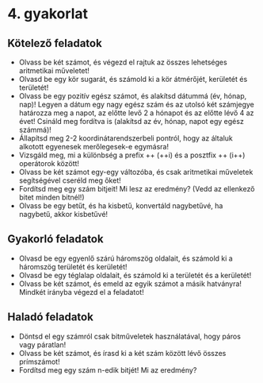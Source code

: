 # 4. gyakorlat

## Kötelező feladatok

- Olvass be két számot, és végezd el rajtuk az összes lehetséges aritmetikai műveletet!
- Olvasd be egy kör sugarát, és számold ki a kör átmérőjét, kerületét és területét!
- Olvass be egy pozitív egész számot, és alakítsd dátummá (év, hónap, nap)! Legyen a dátum egy nagy egész szám és az utolsó két számjegye határozza meg a napot, az előtte levő 2 a hónapot és az előtte lévő 4 az évet! Csináld meg fordítva is (alakítsd az év, hónap, napot egy egész számmá)!
- Állapítsd meg 2-2 koordinátarendszerbeli pontról, hogy az általuk alkotott egyenesek merőlegesek-e egymásra!
- Vizsgáld meg, mi a különbség a prefix ++ (++i) és a posztfix ++ (i++) operátorok között!
- Olvass be két számot egy-egy változóba, és csak aritmetikai műveletek segítségével cseréld meg őket!
- Fordítsd meg egy szám bitjeit! Mi lesz az eredmény? (Vedd az ellenkező bitet minden bitnél!)
- Olvass be egy betűt, és ha kisbetű, konvertáld nagybetűvé, ha nagybetű, akkor kisbetűvé!


## Gyakorló feladatok

- Olvasd be egy egyenlő szárú háromszög oldalait, és számold ki a háromszög területét és kerületét!
- Olvasd be egy téglalap oldalait, és számold ki a területét és a kerületét!
- Olvass be két számot, és emeld az egyik számot a másik hatványra! Mindkét irányba végezd el a feladatot!


## Haladó feladatok

- Döntsd el egy számról csak bitműveletek használatával, hogy páros vagy páratlan!
- Olvass be két számot, és írasd ki a két szám között lévő összes prímszámot!
- Fordítsd meg egy szám n-edik bitjét! Mi az eredmény?
